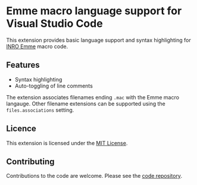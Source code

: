 # Emme macro language support for Visual Studio Code

This extension provides basic language support and syntax highlighting for [INRO Emme](https://www.inrosoftware.com/en/products/emme/) macro code.

## Features

 * Syntax highlighting
 * Auto-toggling of line comments

The extension associates filenames ending `.mac` with the Emme macro langauge. Other filename extensions can be supported using the `files.associations` setting.

## Licence

This extension is licensed under the [MIT License](LICENSE.txt).

## Contributing

Contributions to the code are welcome. Please see the [code repository](https://github.com/snipmate/vscode-emme-macro).

